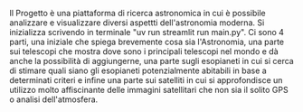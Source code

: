 Il Progetto è una piattaforma di ricerca astronomica in cui è possibile analizzare e visualizzare diversi aspettti dell'astronomia moderna. Si inizializza scrivendo in terminale "uv run streamlit run main.py". Ci sono 4 parti, una iniziale che spiega brevemente cosa sia l'Astronomia, una parte sui telescopi che mostra dove sono i principali telescopi nel mondo e dà anche la possibilità di aggiungerne, una parte sugli esopianeti in cui si cerca di stimare quali siano gli esopianeti potenzialmente abitabili in base a determinati criteri e infine una parte sui satelliti in cui si approfondisce un utilizzo molto affiscinante delle immagini satellitari che non sia il solito GPS o analisi dell'atmosfera.